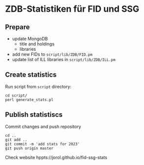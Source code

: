 # ZDB-Statistiken für FID und SSG

## Prepare

+ update MongoDB 
  + title and holdings
  + libraries
+ add new FIDs to `script/lib/ZDB/FID.pm`
+ update list of ILL libraries in `script/lib/ZDB/ILL.pm`

## Create statistics

Run script from `script` directory:

```
cd script/
perl generate_stats.pl
```


## Publish statistiscs

Commit changes and push repository

```
cd ..
git add ..
git commit -m 'add stats for 2023'
git push origin master
```

Check website hppts://jorol.github.io/fid-ssg-stats
